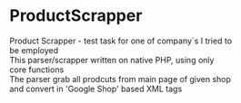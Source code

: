 # ProductScrapper
Product Scrapper  - test task for one of company`s I tried to <br>
be employed <br>
This parser/scrapper written on native PHP, using only <br>
core functions <br>
The parser grab all prodcuts from main page of given shop <br>
and convert in 'Google Shop' based XML tags <br>
